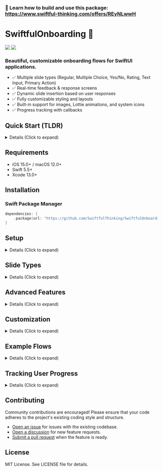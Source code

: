 ### 🚀 Learn how to build and use this package: https://www.swiftful-thinking.com/offers/REyNLwwH

# SwiftfulOnboarding 👋

[![](https://img.shields.io/endpoint?url=https%3A%2F%2Fswiftpackageindex.com%2Fapi%2Fpackages%2FSwiftfulThinking%2FSwiftfulOnboarding%2Fbadge%3Ftype%3Dplatforms)](https://swiftpackageindex.com/SwiftfulThinking/SwiftfulOnboarding) [![](https://img.shields.io/endpoint?url=https%3A%2F%2Fswiftpackageindex.com%2Fapi%2Fpackages%2FSwiftfulThinking%2FSwiftfulOnboarding%2Fbadge%3Ftype%3Dswift-versions)](https://swiftpackageindex.com/SwiftfulThinking/SwiftfulOnboarding)

### Beautiful, customizable onboarding flows for SwiftUI applications.
- ✅ Multiple slide types (Regular, Multiple Choice, Yes/No, Rating, Text Input, Primary Action)
- ✅ Real-time feedback & response screens
- ✅ Dynamic slide insertion based on user responses
- ✅ Fully customizable styling and layouts
- ✅ Built-in support for images, Lottie animations, and system icons
- ✅ Progress tracking with callbacks

## Quick Start (TLDR)

<details>
<summary> Details (Click to expand) </summary>
<br>

Create a simple onboarding flow:

```swift
import SwiftfulOnboarding

struct ContentView: View {
    var body: some View {
        SwiftfulOnboardingView(
            configuration: OnbConfiguration(
                slides: [
                    .regular(
                        id: "welcome",
                        title: "Welcome!",
                        subtitle: "Get started with our amazing app",
                        media: .systemIcon(named: "star.fill")
                    ),
                    .multipleChoice(
                        id: "interests",
                        title: "What are you interested in?",
                        options: [
                            OnbChoiceOption(id: "tech", content: OnbButtonContentData(text: "Technology")),
                            OnbChoiceOption(id: "design", content: OnbButtonContentData(text: "Design")),
                            OnbChoiceOption(id: "business", content: OnbButtonContentData(text: "Business"))
                        ]
                    ),
                    .rating(
                        id: "rate",
                        title: "How excited are you?",
                        contentAlignment: .top,
                        ratingButtonOption: .number
                    )
                ]
            )
        )
    }
}
```

</details>

## Requirements

- iOS 15.0+ / macOS 12.0+
- Swift 5.5+
- Xcode 13.0+

## Installation

### Swift Package Manager

```swift
dependencies: [
    .package(url: "https://github.com/SwiftfulThinking/SwiftfulOnboarding.git", branch: "main")
]
```

## Setup

<details>
<summary> Details (Click to expand) </summary>
<br>

Import the package:

```swift
import SwiftfulOnboarding
```

Create an onboarding configuration:

```swift
let config = OnbConfiguration(
    headerConfiguration: OnbHeaderConfiguration(
        headerStyle: .progressBar,
        headerAlignment: .center,
        showBackButton: .afterFirstSlide
    ),
    slides: [
        // Your slides here
    ]
)
```

Display the onboarding view:

```swift
SwiftfulOnboardingView(configuration: config)
```

</details>

## Slide Types

<details>
<summary> Details (Click to expand) </summary>
<br>

### Regular Slide

Simple informational slide with optional media:

```swift
.regular(
    id: "welcome",
    title: "Welcome to Our App",
    subtitle: "Discover amazing features",
    media: .systemIcon(named: "star.fill"),
    mediaPosition: .top,
    contentAlignment: .center
)
```

### Multiple Choice Slide

Present users with multiple options:

```swift
.multipleChoice(
    id: "interests",
    title: "Select your interests",
    subtitle: "Choose all that apply",
    options: [
        OnbChoiceOption(
            id: "tech",
            content: OnbButtonContentData(text: "Technology", icon: .systemIcon(named: "laptopcomputer"))
        ),
        OnbChoiceOption(
            id: "design",
            content: OnbButtonContentData(text: "Design", icon: .systemIcon(named: "paintbrush"))
        ),
        OnbChoiceOption(
            id: "business",
            content: OnbButtonContentData(text: "Business", icon: .systemIcon(named: "briefcase"))
        )
    ],
    selectionBehavior: .multi(min: 1),
    contentAlignment: .top
)
```

Multiple choice slides support:
- **Single selection**: `.single(autoAdvance: Bool)` - Select one option
- **Multi selection**: `.multi(min: Int?, max: Int?)` - Select multiple options with optional constraints
- **Grid layout**: Display options in a grid
- **Custom button styles**: Duolingo-style, solid, outline, solidOutline
- **Checkboxes**: Circle or square checkboxes for multi-select

### Yes/No Slide

Binary choice with custom labels:

```swift
.yesNo(
    id: "notifications",
    title: "Enable Notifications?",
    subtitle: "Stay updated with the latest news",
    yesText: "Yes, please",
    noText: "Maybe later",
    contentAlignment: .top
)
```

### Rating Slide

Collect user ratings:

```swift
.rating(
    id: "satisfaction",
    title: "How satisfied are you?",
    subtitle: "Your feedback helps us improve",
    contentAlignment: .top,
    ratingButtonOption: .number,  // or .thumbs
    ratingLabels: RatingFooterLabels(
        left: "Poor",
        right: "Excellent"
    ),
    selectionBehavior: .single(autoAdvance: false)
)
```

Rating options:
- **Number rating**: 1-5 scale with numbers
- **Thumbs rating**: Thumbs up/down (2-point scale)
- **Custom labels**: Add context to rating endpoints
- **Label placement**: Top or bottom of rating buttons

### Text Input Slide

Collect user text input:

```swift
.textInput(
    id: "name",
    title: "What's your name?",
    subtitle: "We'd love to get to know you",
    textfieldPlaceholder: "Enter your name",
    textfieldIcon: .systemIcon(named: "person"),
    contentAlignment: .top
)
```

### Primary Action Slide

Call-to-action with optional secondary button:

```swift
.primaryAction(
    id: "get-started",
    title: "You're All Set!",
    subtitle: "Ready to begin your journey?",
    media: .systemIcon(named: "checkmark.circle.fill"),
    ctaText: "Get Started",
    secondaryButtonText: "Skip for now",
    contentAlignment: .center
)
```

</details>

## Advanced Features

<details>
<summary> Details (Click to expand) </summary>
<br>

### Feedback Configuration

Show inline feedback based on user selections:

```swift
.multipleChoice(
    id: "quiz",
    title: "What is 2 + 2?",
    options: [
        OnbChoiceOption(
            id: "correct",
            content: OnbButtonContentData(text: "4"),
            feedbackConfiguration: OnbFeedbackConfiguration(
                backgroundColor: .green.opacity(0.2),
                cornerRadius: 4,
                title: "Correct!",
                subtitle: "Great job"
            )
        ),
        OnbChoiceOption(
            id: "incorrect",
            content: OnbButtonContentData(text: "5"),
            feedbackConfiguration: OnbFeedbackConfiguration(
                backgroundColor: .red.opacity(0.2),
                cornerRadius: 4,
                title: "Oops!",
                subtitle: "Try again"
            )
        )
    ],
    feedbackStyle: .top()  // or .bottom()
)
```

Feedback styles:
- `.top(transition: .none/.slide/.opacity)` - Appears above content
- `.bottom(transition: .none/.slide/.opacity)` - Appears above rating/options

### Response Configuration

Show full-screen response screens:

```swift
.multipleChoice(
    id: "subscribe",
    title: "Choose your plan",
    options: [
        OnbChoiceOption(
            id: "premium",
            content: OnbButtonContentData(text: "Premium Plan"),
            responseConfiguration: OnbResponseConfiguration(
                style: .center(transition: .slide),
                backgroundColor: .blue,
                horizontalPadding: 24,
                title: "Welcome to Premium!",
                titleFont: .largeTitle,
                subtitle: "You've made an excellent choice",
                ctaText: "Continue",
                ctaButtonStyle: .solid(backgroundColor: .white, textColor: .blue)
            )
        )
    ],
    selectionBehavior: .single(autoAdvance: true)
)
```

Response styles:
- `.center(transition: .slide/.opacity/.fade/.scale)` - Centered full-screen
- `.bottom(transition: .bottom)` - Bottom sheet style

### Dynamic Slide Insertion

Insert slides based on user responses:

```swift
.multipleChoice(
    id: "experience",
    title: "How experienced are you?",
    options: [
        OnbChoiceOption(
            id: "beginner",
            content: OnbButtonContentData(text: "Beginner"),
            insertConfiguration: [
                InsertSlideData(
                    location: .next,
                    slide: .regular(
                        id: "beginner-tip",
                        title: "Tips for Beginners",
                        subtitle: "Here's what you need to know"
                    )
                )
            ]
        ),
        OnbChoiceOption(
            id: "expert",
            content: OnbButtonContentData(text: "Expert"),
            insertConfiguration: [
                InsertSlideData(
                    location: .next,
                    slide: .regular(
                        id: "expert-features",
                        title: "Advanced Features",
                        subtitle: "Unlock your full potential"
                    )
                )
            ]
        )
    ]
)
```

Insert locations:
- `.next` - Insert immediately after current slide
- `.afterId(String)` - Insert after specific slide ID
- `.atEnd` - Append to end of flow

### Progress Callbacks

Track user progress through the flow:

```swift
let config = OnbConfiguration(
    slides: slides,
    onSlideComplete: { slideId, userSelections in
        print("Completed slide: \(slideId)")
        print("User selections: \(userSelections)")
    },
    onFlowComplete: { allSelections in
        print("Onboarding complete!")
        print("All user data: \(allSelections)")
        // Save user preferences, navigate to main app, etc.
    }
)
```

</details>

## Customization

<details>
<summary> Details (Click to expand) </summary>
<br>

### Slide Defaults

Set default styling for all slides:

```swift
OnbConfiguration(
    slideDefaults: OnbSlideDefaults(
        titleFont: .system(.title, weight: .bold),
        subtitleFont: .body,
        titleAlignment: .center,
        contentAlignment: .center,
        paddingTop: 40,
        paddingBottom: 0,
        horizontalPaddingContent: 24,
        contentSpacing: 12,
        ctaButtonStyle: .solid(backgroundColor: .blue, textColor: .white),
        ctaButtonFormatData: OnbButtonFormatData(
            pressStyle: .press,
            font: .headline,
            height: .verticalPadding(16),
            cornerRadius: 12
        ),
        background: .solidColor(.clear),
        transitionStyle: .slide
    ),
    slides: slides
)
```

### Header Configuration

Customize the header:

```swift
OnbHeaderConfiguration(
    headerStyle: .progressBar,  // .progressBar, .count, or .none
    headerAlignment: .center,   // .center or .right
    showBackButton: .afterFirstSlide,  // .always, .afterFirstSlide, or .never
    backButtonColor: .blue,
    progressBarAccentColor: .blue
)
```

### Button Styles

Multiple button style options:

```swift
// Solid style
.solid(
    backgroundColor: Color(uiColor: .systemGray5),
    textColor: .black,
    selectedBackgroundColor: .blue,
    selectedTextColor: .white
)

// Outline style
.outline(
    textColor: .blue,
    borderColor: .blue,
    borderWidth: 2,
    selectedTextColor: .white,
    selectedBackgroundColor: .blue
)

// Solid with outline
.solidOutline(
    backgroundColor: .white,
    textColor: .black,
    borderColor: .gray,
    borderWidth: 1,
    selectedBackgroundColor: .blue,
    selectedTextColor: .white,
    selectedBorderColor: .blue
)

// Duolingo style (checkbox-based)
.duolingo(
    backgroundColor: .white,
    textColor: .black,
    borderColor: .gray,
    checkboxStyle: .circle,  // or .square
    selectedTextColor: .blue,
    selectedBorderColor: .blue
)
```

### Button Format

Customize button appearance:

```swift
OnbButtonFormatData(
    pressStyle: .press,  // .press, .opacity, or .none
    font: .headline,
    height: .verticalPadding(16),  // or .fixed(50)
    cornerRadius: 12
)
```

### Background Types

Set slide backgrounds:

```swift
// Solid color
.solidColor(.blue)

// Gradient
.gradient(
    Gradient(colors: [.purple, .blue]),
    startPoint: .topLeading,
    endPoint: .bottomTrailing
)

// Image
.image(urlString: "https://example.com/background.jpg")
```

### Media Types

Support for various media types:

```swift
// System icon
.systemIcon(named: "star.fill", size: .large)

// Image URL
.image(urlString: "https://example.com/image.jpg")

// Lottie animation
.lottie(urlString: "https://example.com/animation.json", loopMode: .loop)
```

Media sizes: `.small`, `.medium`, `.large`, `.extraLarge`, `.custom(CGFloat)`

### Transition Styles

Animate between slides:

```swift
.slide   // Horizontal slide (default)
.opacity // Fade in/out
.fade    // Fade with subtle offset
.none    // No animation
```

</details>

## Example Flows

<details>
<summary> Details (Click to expand) </summary>
<br>

### Simple Informational Flow

```swift
OnbConfiguration(
    slides: [
        .regular(
            id: "welcome",
            title: "Welcome",
            subtitle: "Get started with our app"
        ),
        .regular(
            id: "features",
            title: "Key Features",
            subtitle: "Discover what you can do"
        ),
        .regular(
            id: "ready",
            title: "Ready to Go!",
            subtitle: "Let's dive in"
        )
    ]
)
```

### Interactive Survey Flow

```swift
OnbConfiguration(
    slides: [
        .multipleChoice(
            id: "interests",
            title: "What interests you?",
            options: [
                OnbChoiceOption(id: "tech", content: OnbButtonContentData(text: "Technology")),
                OnbChoiceOption(id: "design", content: OnbButtonContentData(text: "Design")),
                OnbChoiceOption(id: "business", content: OnbButtonContentData(text: "Business"))
            ],
            selectionBehavior: .multi(min: 1, max: 3)
        ),
        .rating(
            id: "satisfaction",
            title: "How likely are you to recommend us?",
            contentAlignment: .top,
            ratingButtonOption: .number
        ),
        .textInput(
            id: "feedback",
            title: "Any additional feedback?",
            textfieldPlaceholder: "Share your thoughts..."
        )
    ],
    onFlowComplete: { selections in
        print("Survey complete: \(selections)")
    }
)
```

### Conditional Flow with Dynamic Slides

```swift
OnbConfiguration(
    slides: [
        .yesNo(
            id: "notifications",
            title: "Enable Notifications?",
            yesOption: OnbChoiceOption(
                id: "yes",
                content: OnbButtonContentData(text: "Yes"),
                insertConfiguration: [
                    InsertSlideData(
                        location: .next,
                        slide: .multipleChoice(
                            id: "notification-types",
                            title: "What notifications?",
                            options: [
                                OnbChoiceOption(id: "all", content: OnbButtonContentData(text: "All")),
                                OnbChoiceOption(id: "important", content: OnbButtonContentData(text: "Important Only"))
                            ]
                        )
                    )
                ]
            ),
            noOption: OnbChoiceOption(id: "no", content: OnbButtonContentData(text: "No"))
        ),
        .primaryAction(
            id: "complete",
            title: "All Set!",
            ctaText: "Get Started"
        )
    ]
)
```

</details>

## Tracking User Progress

<details>
<summary> Details (Click to expand) </summary>
<br>

Track user progress and collect data using callback functions:

### onSlideComplete

Called each time a user completes a slide (by clicking Continue or auto-advancing):

```swift
OnbConfiguration(
    slides: slides,
    onSlideComplete: { slideId, userSelections in
        print("User completed slide: \(slideId)")
        print("Their selections: \(userSelections)")

        // Example: Save progress to UserDefaults
        UserDefaults.standard.set(slideId, forKey: "lastCompletedSlide")

        // Example: Send analytics event
        analytics.track("slide_completed", properties: [
            "slide_id": slideId,
            "selections": userSelections
        ])
    }
)
```

**Parameters:**
- `slideId: String` - The ID of the slide that was just completed
- `userSelections: [String: [OnbChoiceOption]]` - Dictionary of all user selections up to this point, keyed by slide ID

**Use cases:**
- Track user progress through the flow
- Save partial completion state
- Send analytics events per slide
- Update UI outside the onboarding flow
- Validate user input before proceeding

### onFlowComplete

Called when the user completes the entire onboarding flow (reaches the last slide and clicks Continue):

```swift
OnbConfiguration(
    slides: slides,
    onFlowComplete: { allSelections in
        print("Onboarding complete!")
        print("All user data: \(allSelections)")

        // Example: Save user preferences
        let interests = allSelections["interests"]?.map { $0.id } ?? []
        let notificationsEnabled = allSelections["notifications"]?.first?.id == "yes"
        let userName = allSelections["name"]?.first?.content.text ?? ""

        UserDefaults.standard.set(interests, forKey: "userInterests")
        UserDefaults.standard.set(notificationsEnabled, forKey: "notificationsEnabled")
        UserDefaults.standard.set(userName, forKey: "userName")

        // Example: Navigate to main app
        isOnboardingComplete = true

        // Example: Send completion event
        analytics.track("onboarding_completed", properties: [
            "total_slides": allSelections.count,
            "interests_count": interests.count
        ])
    }
)
```

**Parameters:**
- `allSelections: [String: [OnbChoiceOption]]` - Dictionary of ALL user selections from the entire flow, keyed by slide ID

**Use cases:**
- Save all user preferences at once
- Navigate to the main app
- Create user profile from collected data
- Send completion analytics
- Trigger welcome emails or notifications

### Accessing Selection Data

Each `OnbChoiceOption` in the selections contains:

```swift
struct OnbChoiceOption {
    let id: String                          // Option identifier
    let content: OnbButtonContentData       // Button content (text, icon, etc.)
    // ... other properties
}

struct OnbButtonContentData {
    var text: String?                       // Button text
    var icon: OnbMediaType?                 // Button icon
    var value: Any?                         // Custom value you can attach
    // ... other properties
}
```

**Example: Processing selections**

```swift
onFlowComplete: { allSelections in
    // Get selected interests
    if let interestOptions = allSelections["interests"] {
        let interestIds = interestOptions.map { $0.id }
        let interestTexts = interestOptions.compactMap { $0.content.text }
        print("User interests: \(interestTexts)")
    }

    // Get rating value
    if let ratingOption = allSelections["satisfaction"]?.first,
       let rating = ratingOption.content.value as? Int {
        print("User rated: \(rating)/5")
    }

    // Get text input
    if let nameOption = allSelections["name"]?.first,
       let name = nameOption.content.text {
        print("User name: \(name)")
    }

    // Get yes/no answer
    if let notificationOption = allSelections["notifications"]?.first {
        let enabled = notificationOption.id == "yes"
        print("Notifications enabled: \(enabled)")
    }
}
```

### Complete Example

```swift
struct OnboardingCoordinator: View {
    @State private var showOnboarding = true
    @State private var userProfile: UserProfile?

    var body: some View {
        if showOnboarding {
            SwiftfulOnboardingView(
                configuration: OnbConfiguration(
                    slides: onboardingSlides,
                    onSlideComplete: { slideId, selections in
                        // Track progress
                        print("Completed: \(slideId)")
                    },
                    onFlowComplete: { allSelections in
                        // Process all data
                        userProfile = UserProfile(from: allSelections)

                        // Dismiss onboarding
                        showOnboarding = false
                    }
                )
            )
        } else {
            MainAppView(userProfile: userProfile)
        }
    }
}
```

</details>

## Contributing

Community contributions are encouraged! Please ensure that your code adheres to the project's existing coding style and structure.

- [Open an issue](https://github.com/SwiftfulThinking/SwiftfulOnboarding/issues) for issues with the existing codebase.
- [Open a discussion](https://github.com/SwiftfulThinking/SwiftfulOnboarding/discussions) for new feature requests.
- [Submit a pull request](https://github.com/SwiftfulThinking/SwiftfulOnboarding/pulls) when the feature is ready.

## License

MIT License. See LICENSE file for details.
